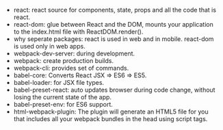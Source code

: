 - react: react source for components, state, props and all the code that is react.
- react-dom: glue between React and the DOM, mounts your application to the index.html file with ReactDOM.render().
- why seperate packages: react is used in web and in mobile. react-dom is used only in web apps.
- webpack-dev-server: during development.
- webpack: create production builds.
- webpack-cli: provides set of commands.
- babel-core: Converts React JSX => ES6 => ES5.
- babel-loader: for JSX file types.
- babel-preset-react: auto updates browser during code change, without losing the current state of the app.
- babel-preset-env: for ES6 support.
- html-webpack-plugin: The plugin will generate an HTML5 file for you that includes all your webpack bundles in the head using script tags.
